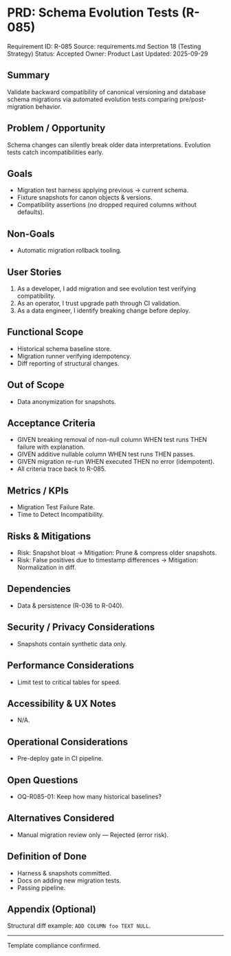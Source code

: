 # PRD: Schema Evolution Tests (R-085)

Requirement ID: R-085
Source: requirements.md Section 18 (Testing Strategy)
Status: Accepted
Owner: Product
Last Updated: 2025-09-29

## Summary

Validate backward compatibility of canonical versioning and database schema migrations via automated evolution tests comparing pre/post-migration behavior.

## Problem / Opportunity

Schema changes can silently break older data interpretations. Evolution tests catch incompatibilities early.

## Goals

- Migration test harness applying previous -> current schema.
- Fixture snapshots for canon objects & versions.
- Compatibility assertions (no dropped required columns without defaults).

## Non-Goals

- Automatic migration rollback tooling.

## User Stories

1. As a developer, I add migration and see evolution test verifying compatibility.
2. As an operator, I trust upgrade path through CI validation.
3. As a data engineer, I identify breaking change before deploy.

## Functional Scope

- Historical schema baseline store.
- Migration runner verifying idempotency.
- Diff reporting of structural changes.

## Out of Scope

- Data anonymization for snapshots.

## Acceptance Criteria

- GIVEN breaking removal of non-null column WHEN test runs THEN failure with explanation.
- GIVEN additive nullable column WHEN test runs THEN passes.
- GIVEN migration re-run WHEN executed THEN no error (idempotent).
- All criteria trace back to R-085.

## Metrics / KPIs

- Migration Test Failure Rate.
- Time to Detect Incompatibility.

## Risks & Mitigations

- Risk: Snapshot bloat → Mitigation: Prune & compress older snapshots.
- Risk: False positives due to timestamp differences → Mitigation: Normalization in diff.

## Dependencies

- Data & persistence (R-036 to R-040).

## Security / Privacy Considerations

- Snapshots contain synthetic data only.

## Performance Considerations

- Limit test to critical tables for speed.

## Accessibility & UX Notes

- N/A.

## Operational Considerations

- Pre-deploy gate in CI pipeline.

## Open Questions

- OQ-R085-01: Keep how many historical baselines?

## Alternatives Considered

- Manual migration review only — Rejected (error risk).

## Definition of Done

- Harness & snapshots committed.
- Docs on adding new migration tests.
- Passing pipeline.

## Appendix (Optional)

Structural diff example: `ADD COLUMN foo TEXT NULL`.

---
Template compliance confirmed.
